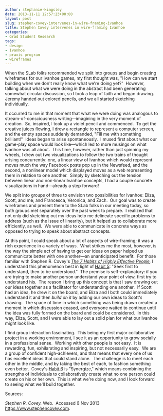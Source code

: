 ```yaml
---
author: stephanie-kingsley
date: 2013-11-11 12:57:23+00:00
layout: post
slug: stephen-covey-intervenes-in-wire-framing-ivanhoe
title: Stephen Covey intervenes in wire-framing Ivanhoe
categories:
- Grad Student Research
tags:
- design
- Ivanhoe
- praxis program
- wireframes
---
```


When the SLab folks recommended we split into groups and begin creating wireframes for our Ivanhoe games, my first thought was, "How can we start building when we don't really know what we're doing yet?"  However, talking about what we were doing in the abstract had been generating somewhat circular discussion, so I took a leap of faith and began drawing.  Jeremy handed out colored pencils, and we all started sketching individually.

It occurred to me in that moment that what we were doing was analogous to stream-of-consciousness writing&mdash;imagining in the very moment of creation.  So, inspired, I took up a violet pencil and commenced.  To get the creative juices flowing, I drew a rectangle to represent a computer screen, and the empty spaces suddenly demanded, "Fill me with something brilliant!"  Ideas began to arise spontaneously.  I mused first about what our game-play space would look like&mdash;which led to more musings on what Ivanhoe was all about.  This time, however, rather than just spinning my wheels, I drew out two visualizations to follow the two trains of thought arising concurrently: one, a linear view of Ivanhoe which would represent moves much the way Facebook posts pop up in the Newsfeed, and the second, a nonlinear model which displayed moves as a web representing them in relation to one another.  Simply by sketching out the tension between linear and non-linear Ivanhoe concepts, I had a couple concrete visualizations in hand&mdash;already a step forward!

We split into groups of three to envision two possibilities for Ivanhoe: Eliza, Scott, and me; and Francesca, Veronica, and Zach.  Our goal was to create wireframes and present them to the SLab folks in our meeting today, so both groups met separately over the past week to prepare.  I realized that not only did sketching out my ideas help me delineate specific problems to address (such as the issue of linearity), but it helped us to collaborate more efficiently, as well.  We were able to communicate in concrete ways as opposed to trying to speak about abstract concepts.

At this point, I could speak about a lot of aspects of wire-framing; it was a rich experience in a variety of ways.  What strikes me the most, however, is the way the simple act of having to get our ideas on paper helped us communicate better with one another&mdash;an unanticipated benefit.  For those familiar with Stephen R. Covey's _[The 7 Habits of Highly Effective People](https://www.stephencovey.com/7habits/7habits.phphttp://),_ I understand this phenomenon best in light of [Habit 5](https://www.stephencovey.com/7habits/7habits-habit5.php): "Seek first to understand, then to be understood."  The premise is self-explanatory: if you are trying to make another person understand your point of view, first try to understand his.  The reason I bring up this concept is that I saw drawing out our ideas together as a facilitator for understanding one another.  If Scott had an idea, he drew it on the board, and Eliza and I both could immediately understand it and then _build on it_ by adding our own ideas to Scott's drawing.  The space of time in which something was being drawn created a moment in which discussion ceased, and everyone waited to continue until the idea was fully formed on the board and could be considered.  In this way, Eliza, Scott, and I were able to lay out a solid plan for what our Ivanhoe might look like.

I find group interaction fascinating.  This being my first major collaborative project in a working environment, I see it as an opportunity to grow socially in a professional sense.  Working with other people is not easy.  It is rewarding, fun, exhilarating and inspiring, but not necessarily easy.  We are a group of confident high-achievers, and that means that every one of us has excellent ideas that could stand alone.  The challenge is to meet each other in the middle, and by taking the best of each, to fashion something even better.  Covey's [Habit 6](https://www.stephencovey.com/7habits/7habits-habit6.php) is "Synergize," which means combining the strengths of individuals to collaboratively create what no one person could create on his or her own.  This is what we're doing now, and I look forward to seeing what we'll build together.

Sources:

_Stephen R. Covey._ Web.  Accessed 6 Nov 2013 <https://www.stephencovey.com>.
